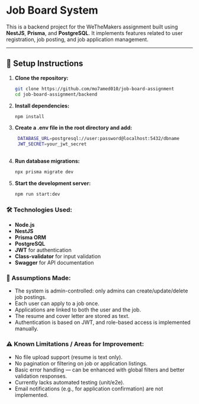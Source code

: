 # Job Board System

This is a backend project for the WeTheMakers assignment built using **NestJS**, **Prisma**, and **PostgreSQL**.
It implements features related to user registration, job posting, and job application management.

---

## 🚀 Setup Instructions

1. **Clone the repository:**
   ```bash
   git clone https://github.com/mo7amed010/job-board-assignment
   cd job-board-assignment/backend
   
2. **Install dependencies:**
   ```bash
   npm install
3. **Create a .env file in the root directory and add:**
   ```bash
    DATABASE_URL=postgresql://user:password@localhost:5432/dbname
    JWT_SECRET=your_jwt_secret
  
4. **Run database migrations:**
   ```bash
   npx prisma migrate dev

5. **Start the development server:**
   ```bash
   npm run start:dev

### 🛠 Technologies Used:

- **Node.js**
- **NestJS**
- **Prisma ORM**
- **PostgreSQL**
- **JWT** for authentication
- **Class-validator** for input validation
- **Swagger** for API documentation


### 📌 Assumptions Made:

- The system is admin-controlled: only admins can create/update/delete job postings.
- Each user can apply to a job once.
- Applications are linked to both the user and the job.
- The resume and cover letter are stored as text.
- Authentication is based on JWT, and role-based access is implemented manually.

### ⚠ Known Limitations / Areas for Improvement:

- No file upload support (resume is text only).
- No pagination or filtering on job or application listings.
- Basic error handling — can be enhanced with global filters and better validation responses.
- Currently lacks automated testing (unit/e2e).
- Email notifications (e.g., for application confirmation) are not implemented.

